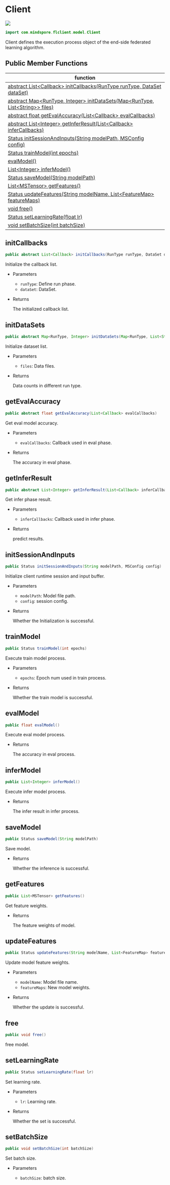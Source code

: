 # Client

<a href="https://gitee.com/mindspore/docs/blob/r1.8/docs/federated/docs/source_en/java_api_client.md" target="_blank"><img src="https://mindspore-website.obs.cn-north-4.myhuaweicloud.com/website-images/master/resource/_static/logo_source_en.png"></a>

```java
import com.mindspore.flclient.model.Client
```

Client defines the execution process object of the end-side federated learning algorithm.

## Public Member Functions

| function                   |
| -------------------------------- |
| [abstract List<Callback\> initCallbacks(RunType runType, DataSet dataSet)](#initcallbacks) |
| [abstract Map<RunType, Integer\> initDataSets(Map<RunType, List<String\>\> files)](#initdatasets)    |
| [abstract float getEvalAccuracy(List<Callback\> evalCallbacks)](#getevalaccuracy) |
| [abstract List<Integer\> getInferResult(List<Callback\> inferCallbacks)](#getinferresult) |
| [Status initSessionAndInputs(String modelPath, MSConfig config)](#initsessionandinputs) |
| [Status trainModel(int epochs)](#trainmodel) |
| [evalModel()](#evalmodel) |
| [List<Integer\> inferModel()](#infermodel) |
| [Status saveModel(String modelPath)](#savemodel) |
| [List<MSTensor\> getFeatures()](#getfeatures) |
| [Status updateFeatures(String modelName, List<FeatureMap\> featureMaps)](#updatefeatures) |
| [void free()](#free) |
| [Status setLearningRate(float lr)](#setlearningrate) |
| [void setBatchSize(int batchSize)](#setbatchsize) |

## initCallbacks

```java
public abstract List<Callback> initCallbacks(RunType runType, DataSet dataSet)
```

Initialize the callback list.

- Parameters

    - `runType`: Define run phase.
    - `dataSet`: DataSet.

- Returns

  The initialized callback list.

## initDataSets

```java
public abstract Map<RunType, Integer> initDataSets(Map<RunType, List<String>> files)
```

Initialize dataset list.

- Parameters

    - `files`: Data files.

- Returns

  Data counts in different run type.

## getEvalAccuracy

```java
public abstract float getEvalAccuracy(List<Callback> evalCallbacks)
```

Get eval model accuracy.

- Parameters

    - `evalCallbacks`: Callback used in eval phase.

- Returns

   The accuracy in eval phase.

## getInferResult

```java
public abstract List<Integer> getInferResult(List<Callback> inferCallbacks)
```

Get infer phase result.

- Parameters

    - `inferCallbacks`: Callback used in infer phase.

- Returns

  predict results.

## initSessionAndInputs

```java
public Status initSessionAndInputs(String modelPath, MSConfig config)
```

Initialize client runtime session and input buffer.

- Parameters

    - `modelPath`: Model file path.
    - `config`: session config.

- Returns

    Whether the Initialization is successful.

## trainModel

```java
public Status trainModel(int epochs)
```

Execute train model process.

- Parameters

    - `epochs`: Epoch num used in train process.

- Returns

  Whether the train model is successful.

## evalModel

```java
public float evalModel()
```

Execute eval model process.

- Returns

  The accuracy in eval process.

## inferModel

```java
public List<Integer> inferModel()
```

Execute infer model process.

- Returns

  The infer result in infer process.

## saveModel

```java
public Status saveModel(String modelPath)
```

Save model.

- Returns

  Whether the inference is successful.

## getFeatures

```java
public List<MSTensor> getFeatures()
```

Get feature weights.

- Returns

  The feature weights of model.

## updateFeatures

```java
public Status updateFeatures(String modelName, List<FeatureMap> featureMaps)
```

Update model feature weights.

- Parameters

    - `modelName`: Model file name.
    - `featureMaps`: New model weights.

- Returns

  Whether the update is successful.

## free

```java
public void free()
```

free model.

## setLearningRate

```java
public Status setLearningRate(float lr)
```

Set learning rate.

- Parameters

    - `lr`: Learning rate.

- Returns

  Whether the set is successful.

## setBatchSize

```java
public void setBatchSize(int batchSize)
```

Set batch size.

- Parameters

    - `batchSize`: batch size.
